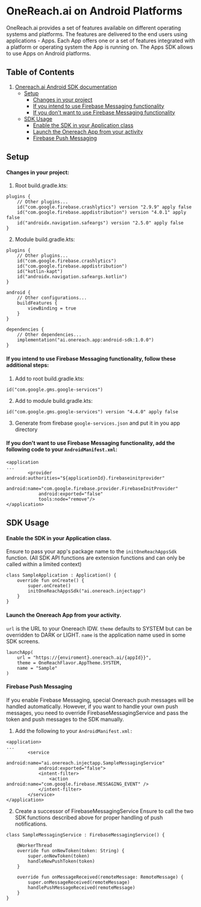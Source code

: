 # OneReach.ai on Android Platforms
OneReach.ai provides a set of features available on different operating systems and platforms. The features are delivered to the end users using applications - Apps. Each App offers one or a set of features integrated with a platform or operating system the App is running on. The Apps SDK allows to use Apps on Android platforms.
## Table of Contents
1. [Onereach.ai Android SDK documentation](#onereachai-android-sdk-documentation)
    - [Setup](#setup)
        - [Changes in your project](#changes-in-your-project)
        - [If you intend to use Firebase Messaging functionality](#if-you-intend-to-use-firebase-messaging-functionality)
        - [If you don't want to use Firebase Messaging functionality](#if-you-dont-want-to-use-firebase-messaging-functionality)
    - [SDK Usage](#sdk-usage)
        - [Enable the SDK in your Application class](#enable-the-sdk-in-your-application-class)
        - [Launch the Onereach App from your activity](#launch-the-onereach-app-from-your-activity)
        - [Firebase Push Messaging](#firebase-push-messaging)
## Setup
#### Changes in your project:
1. Root build.gradle.kts:
```
plugins {
    // Other plugins...
    id("com.google.firebase.crashlytics") version "2.9.9" apply false
    id("com.google.firebase.appdistribution") version "4.0.1" apply false
    id("androidx.navigation.safeargs") version "2.5.0" apply false
}
```
2. Module build.gradle.kts:
```
plugins {
    // Other plugins...
    id("com.google.firebase.crashlytics")
    id("com.google.firebase.appdistribution")
    id("kotlin-kapt")
    id("androidx.navigation.safeargs.kotlin")
}

android {
    // Other configurations...
    buildFeatures {
        viewBinding = true
    }
}

dependencies {
    // Other dependencies...
    implementation("ai.onereach.app:android-sdk:1.0.0")
}
```
#### If you intend to use Firebase Messaging functionality, follow these additional steps:
1. Add to root build.gradle.kts:
```
id("com.google.gms.google-services")
```
2. Add to module build.gradle.kts:
```
id("com.google.gms.google-services") version "4.4.0" apply false
```

3. Generate from firebase `google-services.json` and put it in you app directory

#### If you don't want to use Firebase Messaging functionality, add the following code to your `AndroidManifest.xml`:
```
<application
...
        <provider android:authorities="${applicationId}.firebaseinitprovider"
            android:name="com.google.firebase.provider.FirebaseInitProvider"
            android:exported="false"
            tools:node="remove"/>
</application>
```

## SDK Usage
#### Enable the SDK in your Application class.
Ensure to pass your app's package name to the `initOneReachAppsSdk` function.
(All SDK API functions are extension functions and can only be called within a limited context)
```
class SampleApplication : Application() {
    override fun onCreate() {
        super.onCreate()
        initOneReachAppsSdk("ai.onereach.injectapp")
    }
}
```
#### Launch the Onereach App from your activity.
`url` is the URL to your Onereach IDW.
`theme` defaults to SYSTEM but can be overridden to DARK or LIGHT.
`name` is the application name used in some SDK screens.
```
launchApp(
    url = "https://{enviroment}.onereach.ai/{appId}}",
    theme = OneReachFlavor.AppTheme.SYSTEM,
    name = "Sample"
)
```

#### Firebase Push Messaging
If you enable Firebase Messaging, special Onereach push messages will be handled automatically. However, if you want to handle your own push messages, you need to override FirebaseMessagingService and pass the token and push messages to the SDK manually.

1. Add the following to your `AndroidManifest.xml:`
```
<application>
...
        <service
            android:name="ai.onereach.injectapp.SampleMessagingService"
            android:exported="false">
            <intent-filter>
                <action android:name="com.google.firebase.MESSAGING_EVENT" />
            </intent-filter>
        </service>
</application>
```
2. Create a successor of FirebaseMessagingService
   Ensure to call the two SDK functions described above for proper handling of push notifications.
```
class SampleMessagingService : FirebaseMessagingService() {

    @WorkerThread
    override fun onNewToken(token: String) {
        super.onNewToken(token)
        handleNewPushToken(token)
    }

    override fun onMessageReceived(remoteMessage: RemoteMessage) {
        super.onMessageReceived(remoteMessage)
        handlePushMessageReceived(remoteMessage)
    }
}
```